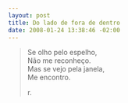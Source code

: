 ```yaml
--- 
layout: post
title: Do lado de fora de dentro
date: 2008-01-24 13:38:46 -02:00
---
```


> Se olho pelo espelho,  
> Não me reconheço.  
> Mas se vejo pela janela,  
> Me encontro.  
> <footer>r.</footer>  
